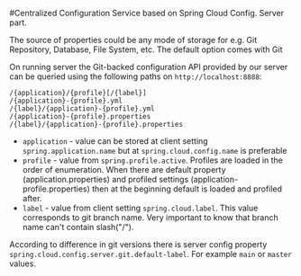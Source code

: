 #Centralized Configuration Service based on Spring Cloud Config. Server part.

The source of properties could be any mode of storage for e.g. Git Repository, Database, File System, etc.
The default option comes with Git

On running server the Git-backed configuration API provided by our server can be queried using the following paths on `http://localhost:8888`:
```
/{application}/{profile}[/{label}]
/{application}-{profile}.yml
/{label}/{application}-{profile}.yml
/{application}-{profile}.properties
/{label}/{application}-{profile}.properties
```
* `application` - value can be stored at client setting `spring.application.name` but at `spring.cloud.config.name` is preferable
* `profile` - value from `spring.profile.active`. Profiles are loaded in the order of enumeration. 
When there are default property (application.properties) and profiled settings (application-profile.properties) then at the beginning default is loaded and profiled after. 
* `label` - value from client setting `spring.cloud.label`. This value corresponds to git branch name. Very important to know that branch name can't contain slash("/").

According to difference in git versions there is server config property `spring.cloud.config.server.git.default-label`. For example `main` or `master` values. 